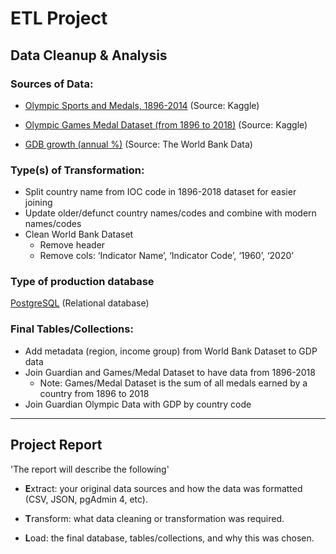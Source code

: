 # ETL Project

## Data Cleanup & Analysis

### Sources of Data:
* [Olympic Sports and Medals, 1896-2014](https://www.kaggle.com/the-guardian/olympic-games?select=dictionary.csv) (Source: Kaggle)

* [Olympic Games Medal Dataset (from 1896 to 2018)](https://www.kaggle.com/rushikeshlavate/olympic-games-medal-datasetfrom-1896-to-2018) (Source: Kaggle)

* [GDB growth (annual %)](https://data.worldbank.org/indicator/NY.GDP.MKTP.KD.ZG?end=1990&most_recent_year_desc=true&start=1990&view=map&year=1961) (Source: The World Bank Data)


### Type(s) of Transformation: 
* Split country name from IOC code in 1896-2018 dataset for easier joining
* Update older/defunct country names/codes and combine with modern names/codes 
* Clean World Bank Dataset
  * Remove header
  * Remove cols: ‘Indicator Name’, ‘Indicator Code’, ‘1960’, ‘2020’

### Type of production database
[PostgreSQL](https://www.postgresql.org/) (Relational database)

### Final Tables/Collections:
* Add metadata (region, income group) from World Bank Dataset to GDP data
* Join Guardian and Games/Medal Dataset to have data from 1896-2018
  * Note: Games/Medal Dataset is the sum of all medals earned by a country from 1896 to 2018
* Join Guardian Olympic Data with GDP by country code

<hr>

## Project Report

'The report will describe the following'
* **E**xtract: your original data sources and how the data was formatted (CSV, JSON, pgAdmin 4, etc).

* **T**ransform: what data cleaning or transformation was required.

* **L**oad: the final database, tables/collections, and why this was chosen.
